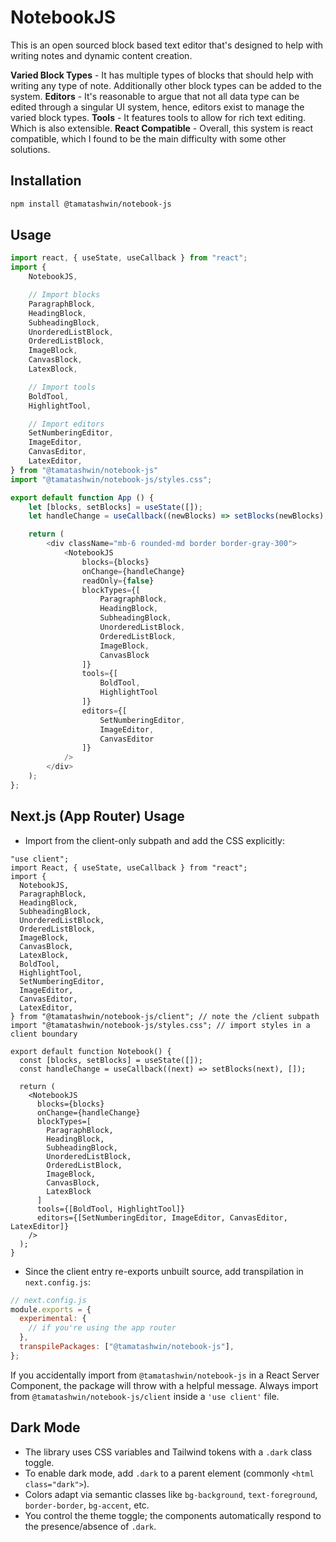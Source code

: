 # NotebookJS

This is an open sourced block based text editor that's designed to help with writing notes and dynamic content creation.

**Varied Block Types** - It has multiple types of blocks that should help with writing any type of note. Additionally other block types can be added to the system.
**Editors** - It's reasonable to argue that not all data type can be edited through a singular UI system, hence, editors exist to manage the varied block types.
**Tools** - It features tools to allow for rich text editing. Which is also extensible.
**React Compatible** - Overall, this system is react compatible, which I found to be the main difficulty with some other solutions.

## Installation
```bash
npm install @tamatashwin/notebook-js
```

## Usage
```javascript
import react, { useState, useCallback } from "react";
import {
    NotebookJS,

    // Import blocks
    ParagraphBlock,
    HeadingBlock,
    SubheadingBlock,
    UnorderedListBlock,
    OrderedListBlock,
    ImageBlock,
    CanvasBlock,
    LatexBlock,

    // Import tools
    BoldTool,
    HighlightTool,

    // Import editors
    SetNumberingEditor,
    ImageEditor,
    CanvasEditor,
    LatexEditor,
} from "@tamatashwin/notebook-js"
import "@tamatashwin/notebook-js/styles.css";

export default function App () {
    let [blocks, setBlocks] = useState([]);
    let handleChange = useCallback((newBlocks) => setBlocks(newBlocks), []);

    return (
        <div className="mb-6 rounded-md border border-gray-300">
            <NotebookJS
                blocks={blocks}
                onChange={handleChange}
                readOnly={false}
                blockTypes={[
                    ParagraphBlock,
                    HeadingBlock,
                    SubheadingBlock,
                    UnorderedListBlock,
                    OrderedListBlock,
                    ImageBlock,
                    CanvasBlock
                ]}
                tools={[
                    BoldTool,
                    HighlightTool
                ]}
                editors={[
                    SetNumberingEditor,
                    ImageEditor,
                    CanvasEditor
                ]}
            />
        </div>
    );
};
```

## Next.js (App Router) Usage

- Import from the client-only subpath and add the CSS explicitly:

```tsx
"use client";
import React, { useState, useCallback } from "react";
import {
  NotebookJS,
  ParagraphBlock,
  HeadingBlock,
  SubheadingBlock,
  UnorderedListBlock,
  OrderedListBlock,
  ImageBlock,
  CanvasBlock,
  LatexBlock,
  BoldTool,
  HighlightTool,
  SetNumberingEditor,
  ImageEditor,
  CanvasEditor,
  LatexEditor,
} from "@tamatashwin/notebook-js/client"; // note the /client subpath
import "@tamatashwin/notebook-js/styles.css"; // import styles in a client boundary

export default function Notebook() {
  const [blocks, setBlocks] = useState([]);
  const handleChange = useCallback((next) => setBlocks(next), []);

  return (
    <NotebookJS
      blocks={blocks}
      onChange={handleChange}
      blockTypes=[
        ParagraphBlock,
        HeadingBlock,
        SubheadingBlock,
        UnorderedListBlock,
        OrderedListBlock,
        ImageBlock,
        CanvasBlock,
        LatexBlock
      ]
      tools={[BoldTool, HighlightTool]}
      editors={[SetNumberingEditor, ImageEditor, CanvasEditor, LatexEditor]}
    />
  );
}
```

- Since the client entry re-exports unbuilt source, add transpilation in `next.config.js`:

```js
// next.config.js
module.exports = {
  experimental: {
    // if you're using the app router
  },
  transpilePackages: ["@tamatashwin/notebook-js"],
};
```

If you accidentally import from `@tamatashwin/notebook-js` in a React Server Component, the package will throw with a helpful message. Always import from `@tamatashwin/notebook-js/client` inside a `'use client'` file.

## Dark Mode

- The library uses CSS variables and Tailwind tokens with a `.dark` class toggle.
- To enable dark mode, add `.dark` to a parent element (commonly `<html class="dark">`).
- Colors adapt via semantic classes like `bg-background`, `text-foreground`, `border-border`, `bg-accent`, etc.
- You control the theme toggle; the components automatically respond to the presence/absence of `.dark`.
